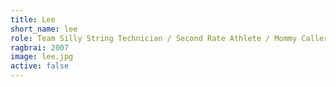 ```yaml
---
title: Lee
short_name: lee
role: Team Silly String Technician / Second Rate Athlete / Mommy Caller
ragbrai: 2007
image: lee.jpg
active: false
---
```

